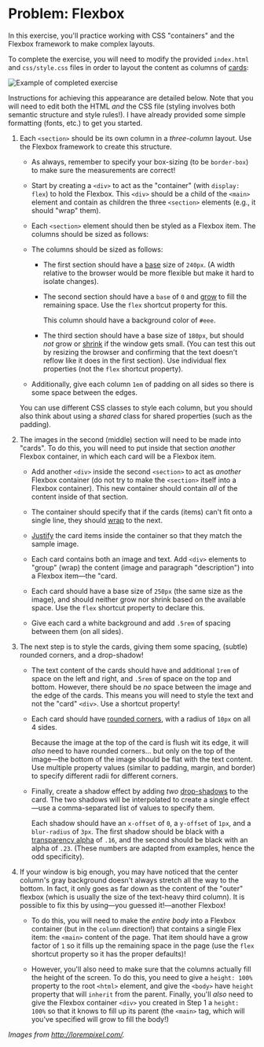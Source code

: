 # Problem: Flexbox

In this exercise, you'll practice working with CSS "containers" and the Flexbox framework to make complex layouts.

To complete the exercise, you will need to modify the provided `index.html` and `css/style.css` files in order to layout the content as columns of [cards](https://material.io/guidelines/components/cards.html):

![Example of completed exercise](img/sample-1300.png)

Instructions for achieving this appearance are detailed below. Note that you will need to edit both the HTML _and_ the CSS file (styling involves both semantic structure and style rules!). I have already provided some simple formatting (fonts, etc.) to get you started.

1. Each `<section>` should be its own column in a _three-column_ layout. Use the Flexbox framework to create this structure.

    - As always, remember to specify your box-sizing (to be `border-box`) to make sure the measurements are correct!

    - Start by creating a `<div>` to act as the "container" (with `display: flex`) to hold the Flexbox. This `<div>` should be a child of the `<main>` element and contain as children the three `<section>` elements (e.g., it should "wrap" them).

    - Each `<section>` element should then be styled as a Flexbox item. The columns should be sized as follows:

    - The columns should be sized as follows:

        - The first section should have a [base](https://css-tricks.com/snippets/css/a-guide-to-flexbox/#article-header-id-12) size of `240px`. (A width relative to the browser would be more flexible but make it hard to isolate changes).
        
        - The second section should have a `base` of `0` and [grow](https://css-tricks.com/snippets/css/a-guide-to-flexbox/#article-header-id-10) to fill the remaining space. Use the `flex` shortcut property for this. 
        
            This column should have a background color of `#eee`.

        - The third section should have a base size of `180px`, but should _not_ grow or [shrink](https://css-tricks.com/snippets/css/a-guide-to-flexbox/#article-header-id-11) if the window gets small. (You can test this out by resizing the browser and confirming that the text doesn't reflow like it does in the first section). Use individual flex properties (not the `flex` shortcut property).

    - Additionally, give each column `1em` of padding on all sides so there is some space between the edges.

    You can use different CSS classes to style each column, but you should also think about using a _shared_ class for shared properties (such as the padding).

2. The images in the second (middle) section will need to be made into "cards". To do this, you will need to put inside that section _another_ Flexbox container, in which each card will be a Flexbox item.

    - Add another `<div>` inside the second `<section>` to act as _another_ Flexbox container (do not try to make the `<section>` itself into a Flexbox container). This new container should contain _all_ of the content inside of that section.

    - The container should specify that if the cards (items) can't fit onto a single line, they should [wrap](https://css-tricks.com/snippets/css/a-guide-to-flexbox/#article-header-id-4) to the next.

    - [Justify](https://css-tricks.com/snippets/css/a-guide-to-flexbox/#article-header-id-6) the card items inside the container so that they match the sample image.

    - Each card contains both an image and text. Add `<div>` elements to "group" (wrap) the content (image and paragraph "description") into a Flexbox item&mdash;the "card.

    - Each card should have a base size of `250px` (the same size as the image), and should neither grow nor shrink based on the available space. Use the `flex` shortcut property to declare this.

    - Give each card a white background and add `.5rem` of spacing between them (on all sides).

3. The next step is to style the cards, giving them some spacing, (subtle) rounded corners, and a drop-shadow!

    - The text content of the cards should have and additional `1rem` of space on the left and right, and `.5rem` of space on the top and bottom. However, there should be _no_ space between the image and the edge of the cards. This means you will need to style the text and not the "card" `<div>`. Use a shortcut property!

    - Each card should have [rounded corners](https://developer.mozilla.org/en-US/docs/Web/CSS/border-radius), with a radius of `10px` on all 4 sides. 
    
        Because the image at the top of the card is flush wit its edge, it will _also_ need to have rounded corners... but only on the top of the image&mdash;the bottom of the image should be flat with the text content. Use multiple property values (similar to padding, margin, and border) to specify different radii for different corners.

    - Finally, create a shadow effect by adding _two_ [drop-shadows](https://developer.mozilla.org/en-US/docs/Web/CSS/box-shadow?v=b) to the card. The two shadows will be interpolated to create a single effect&mdash;use a comma-separated list of values to specify them.

        Each shadow should have an `x-offset` of `0`, a `y-offset` of `1px`, and a `blur-radius` of `3px`. The first shadow should be black with a <a href="https://developer.mozilla.org/en-US/docs/Web/CSS/color_value#rgb()_and_rgba()">transparency alpha</a> of `.16`, and the second should be black with an alpha of `.23`. (These numbers are adapted from examples, hence the odd specificity).

4. If your window is big enough, you may have noticed that the center column's gray background doesn't always stretch all the way to the bottom. In fact, it only goes as far down as the content of the "outer" flexbox (which is usually the size of the text-heavy third column). It is possible to fix this by using&mdash;you guessed it!&mdash;another Flexbox!

    - To do this, you will need to make the _entire body_ into a Flexbox container (but in the `column` direction!) that contains a single Flex item: the `<main>` content of the page. That item should have a grow factor of `1` so it fills up the remaining space in the page (use the `flex` shortcut property so it has the proper defaults)!

    - However, you'll also need to make sure that the columns actually fill the height of the screen. To do this, you need to give a `height: 100%` property to the root `<html>` element, and give the `<body>` have `height` property that will `inherit` from the parent. Finally, you'll _also_ need to give the Flexbox container `<div>` you created in Step 1 a `height: 100%` so that it knows to fill up its parent (the `<main>` tag, which will you've specified will grow to fill the body!)

_Images from <http://lorempixel.com/>._